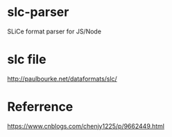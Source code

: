 # slc-parser

SLiCe format parser for JS/Node

# slc file

http://paulbourke.net/dataformats/slc/

# Referrence

https://www.cnblogs.com/chenjy1225/p/9662449.html
